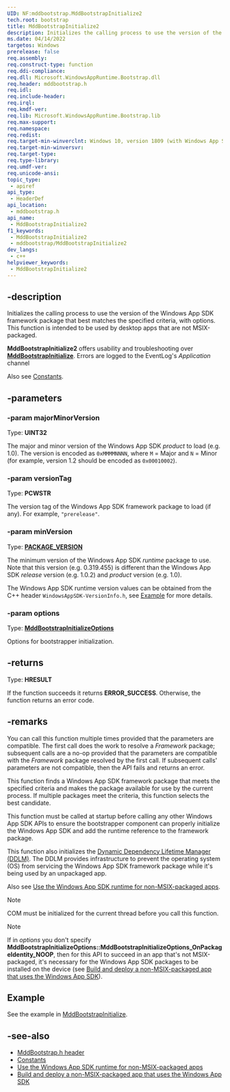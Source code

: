 ```yaml
---
UID: NF:mddbootstrap.MddBootstrapInitialize2
tech.root: bootstrap
title: MddBootstrapInitialize2
description: Initializes the calling process to use the version of the Windows App SDK framework package that best matches the specified criteria, with options. This function is intended to be used by desktop apps that are not MSIX-packaged.
ms.date: 04/14/2022
targetos: Windows
prerelease: false
req.assembly: 
req.construct-type: function
req.ddi-compliance: 
req.dll: Microsoft.WindowsAppRuntime.Bootstrap.dll
req.header: mddbootstrap.h
req.idl: 
req.include-header: 
req.irql: 
req.kmdf-ver: 
req.lib: Microsoft.WindowsAppRuntime.Bootstrap.lib
req.max-support: 
req.namespace: 
req.redist: 
req.target-min-winverclnt: Windows 10, version 1809 (with Windows App SDK 1.0 Preview 2 or later)
req.target-min-winversvr: 
req.target-type: 
req.type-library: 
req.umdf-ver: 
req.unicode-ansi: 
topic_type:
 - apiref
api_type:
 - HeaderDef
api_location:
 - mddbootstrap.h
api_name:
 - MddBootstrapInitialize2
f1_keywords:
 - MddBootstrapInitialize2
 - mddbootstrap/MddBootstrapInitialize2
dev_langs:
 - c++
helpviewer_keywords:
 - MddBootstrapInitialize2
---
```


## -description

Initializes the calling process to use the version of the Windows App SDK framework package that best matches the specified criteria, with options. This function is intended to be used by desktop apps that are not MSIX-packaged.

**MddBootstrapInitialize2** offers usability and troubleshooting over [**MddBootstrapInitialize**](nf-mddbootstrap-mddbootstrapinitialize.md). Errors are logged to the EventLog's *Application* channel

Also see [Constants](/windows/windows-app-sdk/api/win32/_bootstrap/#constants).

## -parameters

### -param majorMinorVersion

Type: **UINT32**

The major and minor version of the Windows App SDK _product_ to load (e.g. 1.0).
The version is encoded as `0xMMMMNNNN`, where `M` = Major and `N` = Minor (for example, version 1.2 should be encoded as `0x00010002`).

### -param versionTag

Type: **PCWSTR**

The version tag of the Windows App SDK framework package to load (if any). For example, `"prerelease"`.

### -param minVersion

Type: **[PACKAGE_VERSION](/windows/win32/api/appmodel/ns-appmodel-package_version)**

The minimum version of the Windows App SDK _runtime_ package to use.
Note that this version (e.g. 0.319.455) is different than the Windows App SDK _release_ version (e.g. 1.0.2) and _product_ version (e.g. 1.0).

The Windows App SDK runtime version values can be obtained from the C++ header `WindowsAppSDK-VersionInfo.h`, see [Example](#example) for more details.

### -param options

Type: **[MddBootstrapInitializeOptions](ne-mddbootstrap-mddbootstrapinitializeoptions.md)**

Options for bootstrapper initialization.

## -returns

Type: **HRESULT**

If the function succeeds it returns **ERROR_SUCCESS**. Otherwise, the function returns an error code.

## -remarks

You can call this function multiple times provided that the parameters are compatible. The first call does the work to resolve a *Framework* package; subsequent calls are a no-op provided that the parameters are compatible with the *Framework* package resolved by the first call. If subsequent calls' parameters are not compatible, then the API fails and returns an error.

This function finds a Windows App SDK framework package that meets the specified criteria and makes the package available for use by the current process. If multiple packages meet the criteria, this function selects the best candidate.

This function must be called at startup before calling any other Windows App SDK APIs to ensure the bootstrapper component can properly initialize the Windows App SDK and add the runtime reference to the framework package.

This function also initializes the [Dynamic Dependency Lifetime Manager (DDLM)](/windows/apps/windows-app-sdk/deployment-architecture#dynamic-dependency-lifetime-manager-ddlm). The DDLM provides infrastructure to prevent the operating system (OS) from servicing the Windows App SDK framework package while it's being used by an unpackaged app.

Also see [Use the Windows App SDK runtime for non-MSIX-packaged apps](/windows/apps/windows-app-sdk/use-windows-app-sdk-run-time).

> [!NOTE]
> COM must be initialized for the current thread before you call this function.

> [!NOTE]
> If in *options* you don't specify **MddBootstrapInitializeOptions::MddBootstrapInitializeOptions_OnPackageIdentity_NOOP**, then for this API to succeed in an app that's not MSIX-packaged, it's necessary for the Windows App SDK packages to be installed on the device (see [Build and deploy a non-MSIX-packaged app that uses the Windows App SDK](/windows/apps/windows-app-sdk/tutorial-unpackaged-deployment)).

## Example

See the example in [MddBootstrapInitialize](nf-mddbootstrap-mddbootstrapinitialize.md#example).

## -see-also

* [MddBootstrap.h header](/windows/windows-app-sdk/api/win32/mddbootstrap/)
* [Constants](/windows/windows-app-sdk/api/win32/_bootstrap/#constants)
* [Use the Windows App SDK runtime for non-MSIX-packaged apps](/windows/apps/windows-app-sdk/use-windows-app-sdk-run-time)
* [Build and deploy a non-MSIX-packaged app that uses the Windows App SDK](/windows/apps/windows-app-sdk/tutorial-unpackaged-deployment)
